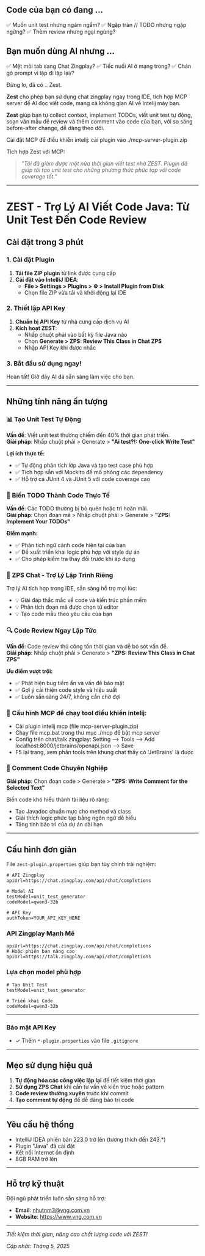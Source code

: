 ## Code của bạn có đang ...
✅ Muốn unit test nhưng ngám ngẩm?
✅ Ngập tràn // TODO nhưng ngập ngừng?
✅ Thèm review nhưng ngại ngùng?
 
## Bạn muốn dùng AI nhưng ... 
✅ Mệt mỏi tab sang Chat Zingplay?
✅ Tiếc nuối AI ở mạng trong?
✅ Chán gõ prompt vì lặp đi lặp lại/? 

Đừng lo, đã có .. Zest. 

**Zest** cho phép bạn sử dụng chat zingplay ngay trong IDE, tích hợp MCP server để AI đọc viết code, mang cả không gian AI về Intelij máy bạn. 

**Zest** giúp bạn tự collect context, implement TODOs, viết unit test tự động, soạn văn mẫu để review và thêm comment vào code của bạn, với so sáng before-after change, dễ dàng theo dõi.  


Cài đặt MCP để  điều khiển intelij: cài plugin vào ./mcp-server-plugin.zip

Tích hợp Zest với MCP:  

> *"Tôi đã giảm được một nửa thời gian viết test nhờ ZEST. Plugin đã giúp tôi tạo unit test cho những phương thức phức tạp với code coverage tốt."*

---

# ZEST - Trợ Lý AI Viết Code Java: Từ Unit Test Đến Code Review


## Cài đặt trong 3 phút

### 1. Cài đặt Plugin

1. **Tải file ZIP plugin** từ link được cung cấp
2. **Cài đặt vào IntelliJ IDEA**:
   - **File > Settings > Plugins > ⚙️ > Install Plugin from Disk**
   - Chọn file ZIP vừa tải và khởi động lại IDE

### 2. Thiết lập API Key

1. **Chuẩn bị API Key** từ nhà cung cấp dịch vụ AI
2. **Kích hoạt ZEST**:
   - Nhấp chuột phải vào bất kỳ file Java nào
   - Chọn **Generate > ZPS: Review This Class in Chat ZPS**
   - Nhập API Key khi được nhắc

### 3. Bắt đầu sử dụng ngay!

Hoàn tất! Giờ đây AI đã sẵn sàng làm việc cho bạn.

---

## Những tính năng ấn tượng

### 📊 Tạo Unit Test Tự Động

**Vấn đề**: Viết unit test thường chiếm đến 40% thời gian phát triển.  
**Giải pháp**: Nhấp chuột phải > Generate > **"Ai test?!: One-click Write Test"**

**Lợi ích thực tế:**
- ✅ Tự động phân tích lớp Java và tạo test case phù hợp
- ✅ Tích hợp sẵn với Mockito để mô phỏng các dependency
- ✅ Hỗ trợ cả JUnit 4 và JUnit 5 với code coverage cao

### 🚀 Biến TODO Thành Code Thực Tế

**Vấn đề**: Các TODO thường bị bỏ quên hoặc trì hoãn mãi.  
**Giải pháp**: Chọn đoạn mã > Nhấp chuột phải > Generate > **"ZPS: Implement Your TODOs"**

**Điểm mạnh:**
- ✅ Phân tích ngữ cảnh code hiện tại của bạn
- ✅ Đề xuất triển khai logic phù hợp với style dự án
- ✅ Cho phép kiểm tra thay đổi trước khi áp dụng

### 💬 ZPS Chat - Trợ Lý Lập Trình Riêng

Trợ lý AI tích hợp trong IDE, sẵn sàng hỗ trợ mọi lúc:
- 💡 Giải đáp thắc mắc về code và kiến trúc phần mềm
- 💡 Phân tích đoạn mã được chọn từ editor
- 💡 Tạo code mẫu theo yêu cầu của bạn

### 🔍 Code Review Ngay Lập Tức

**Vấn đề**: Code review thủ công tốn thời gian và dễ bỏ sót vấn đề.  
**Giải pháp**: Nhấp chuột phải > Generate > **"ZPS: Review This Class in Chat ZPS"**

**Ưu điểm vượt trội:**
- ✅ Phát hiện bug tiềm ẩn và vấn đề bảo mật
- ✅ Gợi ý cải thiện code style và hiệu suất
- ✅ Luôn sẵn sàng 24/7, không cần chờ đợi

### 🚀 Cấu hình MCP để chạy tool điều khiển intelij: 

- Cài plugin intelij mcp (file mcp-server-plugin.zip)
- Chạy file mcp.bat trong thư mục ./mcp để bật mcp server
- Config trên chat/talk zingplay: Setting --> Tools --> Add localhost:8000/jetbrains/openapi.json --> Save
- F5 lại trang, xem phần tools trên khung chat thấy có 'JetBrains' là được

### 📝 Comment Code Chuyên Nghiệp

**Giải pháp**: Chọn đoạn code > Generate > **"ZPS: Write Comment for the Selected Text"**

Biến code khó hiểu thành tài liệu rõ ràng:
- Tạo Javadoc chuẩn mực cho method và class
- Giải thích logic phức tạp bằng ngôn ngữ dễ hiểu
- Tăng tính bảo trì của dự án dài hạn

---

## Cấu hình đơn giản

File `zest-plugin.properties` giúp bạn tùy chỉnh trải nghiệm:

```properties
# API Zingplay
apiUrl=https://chat.zingplay.com/api/chat/completions

# Model AI
testModel=unit_test_generator
codeModel=qwen3-32b

# API Key
authToken=YOUR_API_KEY_HERE
```

### API Zingplay Mạnh Mẽ

```properties
apiUrl=https://chat.zingplay.com/api/chat/completions
# Hoặc phiên bản nâng cao
apiUrl=https://talk.zingplay.com/api/chat/completions
```

### Lựa chọn model phù hợp

```properties
# Tạo Unit Test
testModel=unit_test_generator

# Triển khai Code
codeModel=qwen3-32b
```

---
 
### Bảo mật API Key

- ✓ Thêm `*-plugin.properties` vào file `.gitignore`

---

## Mẹo sử dụng hiệu quả

1. **Tự động hóa các công việc lặp lại** để tiết kiệm thời gian
2. **Sử dụng ZPS Chat** khi cần tư vấn về kiến trúc hoặc pattern
3. **Code review thường xuyên** trước khi commit
4. **Tạo comment tự động** để dễ dàng bảo trì code

---

## Yêu cầu hệ thống

- IntelliJ IDEA phiên bản 223.0 trở lên (tương thích đến 243.*)
- Plugin "Java" đã cài đặt
- Kết nối Internet ổn định
- 8GB RAM trở lên

---

## Hỗ trợ kỹ thuật

Đội ngũ phát triển luôn sẵn sàng hỗ trợ:

- **Email**: nhutnm3@vng.com.vn
- **Website**: https://www.vng.com.vn

---

*Tiết kiệm thời gian, nâng cao chất lượng code với ZEST!*

*Cập nhật: Tháng 5, 2025*